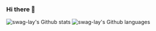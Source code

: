 ### Hi there 👋

<!--
**swag-lay/swag-lay** is a ✨ _special_ ✨ repository because its `README.md` (this file) appears on your GitHub profile.

Here are some ideas to get you started:

- 🔭 I’m currently working on ...
- 🌱 I’m currently learning ...
- 👯 I’m looking to collaborate on ...
- 🤔 I’m looking for help with ...
- 💬 Ask me about ...
- 📫 How to reach me: ...
- 😄 Pronouns: ...
- ⚡ Fun fact: ...
-->

![swag-lay's Github stats](https://github-readme-stats-self-ten-69.vercel.app/api?username=swag-lay&theme=swift&show_icons=true)
![swag-lay's Github languages](https://github-readme-stats-self-ten-69.vercel.app/api/top-langs/?username=swag-lay&layout=compact&langs_count=10&theme=swift)


